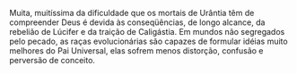 ﻿Muita, muitíssima da dificuldade que os mortais de Urântia têm de compreender Deus é devida às conseqüências, de longo alcance, da rebelião de Lúcifer e da traição de Caligástia. Em mundos não segregados pelo pecado, as raças evolucionárias são capazes de formular idéias muito melhores do Pai Universal, elas sofrem menos distorção, confusão e perversão de conceito.